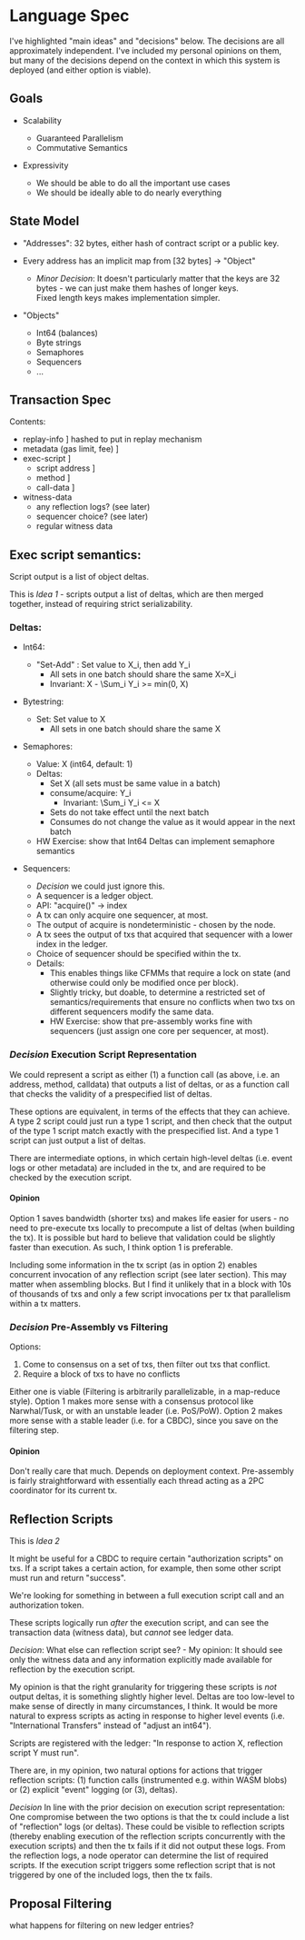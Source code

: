 # Language Spec

I've highlighted "main ideas" and "decisions" below.  The decisions are all approximately
independent.  I've included my personal opinions on them, but many of the decisions depend on
the context in which this system is deployed (and either option is viable).

## Goals

- Scalability
	- Guaranteed Parallelism
	- Commutative Semantics

- Expressivity
	- We should be able to do all the important use cases
	- We should be ideally able to do nearly everything

## State Model

- "Addresses": 32 bytes, either hash of contract script or a public key.
- Every address has an implicit map from [32 bytes] -> "Object"
	- *Minor Decision*: It doesn't particularly matter that the keys are 32 bytes - we can 
	just make them hashes of longer keys.  
	Fixed length keys makes implementation simpler.

- "Objects"
	- Int64 (balances)
	- Byte strings
	- Semaphores
	- Sequencers
	- ...

## Transaction Spec

Contents:
- replay-info                          	    ]  hashed to put in replay mechanism
- metadata (gas limit, fee)                 ]
- exec-script                               ]  
	- script address 						]
	- method                                ]
	- call-data                             ]
- witness-data
	- any reflection logs? (see later)
	- sequencer choice? (see later)
	- regular witness data

## Exec script semantics:

Script output is a list of object deltas.

This is *Idea 1* - scripts output a list of deltas, which are then merged together,
instead of requiring strict serializability.

### Deltas:
- Int64:
	- "Set-Add" : Set value to X_i, then add Y_i
		- All sets in one batch should share the same X=X_i
		- Invariant: X - \Sum_i Y_i >= min(0, X)
- Bytestring:
	- Set: Set value to X
		- All sets in one batch should share the same X

- Semaphores:
	- Value: X (int64, default: 1)
	- Deltas:
		- Set X (all sets must be same value in a batch)
		- consume/acquire: Y_i
			- Invariant: \Sum_i Y_i <= X
		- Sets do not take effect until the next batch
		- Consumes do not change the value as it would appear in the next batch
	- HW Exercise: show that Int64 Deltas can implement semaphore semantics

- Sequencers:
	- *Decision* we could just ignore this.
	- A sequencer is a ledger object.
	- API: "acquire()" -> index
	- A tx can only acquire one sequencer, at most.
	- The output of acquire is nondeterministic - chosen by the node.
	- A tx sees the output of txs that acquired that sequencer with a lower index in the ledger.
	- Choice of sequencer should be specified within the tx.
	- Details:
		- This enables things like CFMMs that require a lock on state (and otherwise could only be modified once per block).
		- Slightly tricky, but doable, to determine a restricted set of semantics/requirements that ensure 
		no conflicts when two txs on different sequencers modify the same data.
		- HW Exercise: show that pre-assembly works fine with sequencers (just assign one core per sequencer, at most).


### *Decision* Execution Script Representation

We could represent a script as either (1) a function call (as above, i.e.
an address, method, calldata) that outputs a list of deltas,
or as a function call that checks the validity of a prespecified list of deltas.

These options are equivalent, in terms of the effects that they can achieve.
A type 2 script could just run a type 1 script, and then check that the output of the type 1 script
match exactly with the prespecified list.
And a type 1 script can just output a list of deltas.

There are intermediate options, in which certain high-level deltas (i.e. event logs or other metadata)
are included in the tx, and are required to be checked by the execution script.

#### Opinion
Option 1 saves bandwidth (shorter txs) and makes life easier for users - no need to pre-execute txs locally to precompute
a list of deltas (when building the tx).
It is possible but hard to believe that validation could be slightly faster than execution.
As such, I think option 1 is preferable.

Including some information in the tx script (as in option 2) enables concurrent invocation of any reflection script (see later section).
This may matter when assembling blocks.  But I find it unlikely that in a block with 10s of thousands of txs
and only a few script invocations per tx that parallelism within a tx matters.

### *Decision* Pre-Assembly vs Filtering

Options:
1. Come to consensus on a set of txs, then filter out txs that conflict.
2. Require a block of txs to have no conflicts

Either one is viable (Filtering is arbitrarily parallelizable, in a map-reduce style).
Option 1 makes more sense with a consensus protocol like Narwhal/Tusk, or with an unstable leader (i.e. PoS/PoW).
Option 2 makes more sense with a stable leader (i.e. for a CBDC), since you save on the filtering step.

#### Opinion
Don't really care that much.  Depends on deployment context.
Pre-assembly is fairly straightforward with essentially each thread acting as a 2PC coordinator for its current tx.

## Reflection Scripts

This is *Idea 2*

It might be useful for a CBDC to require certain "authorization scripts" on txs.
If a script takes a certain action, for example, then some other script must run and return "success".

We're looking for something in between a full execution script call and an authorization token.

These scripts logically run _after_ the execution script, and can see the transaction data (witness data), but _cannot_ see 
ledger data.

*Decision*: What else can reflection script see?
	- My opinion: It should see only the witness data and any information explicitly made available for reflection
	by the execution script.

My opinion is that the right granularity for triggering these scripts is _not_ output deltas, it is something slightly higher level.
Deltas are too low-level to make sense of directly in many circumstances, I think.
It would be more natural to express scripts as acting in response to higher level events (i.e. "International Transfers" instead of 
"adjust an int64").

Scripts are registered with the ledger:  "In response to action X, reflection script Y must run".

There are, in my opinion, two natural options for actions that trigger reflection scripts: (1) function calls 
(instrumented e.g. within WASM blobs) or (2) explicit "event" logging (or (3), deltas).

*Decision* In line with the prior decision on execution script representation:
	One compromise between the two options is that the tx could include a list of "reflection" logs (or deltas).
	These could be visible to reflection scripts (thereby enabling execution of the reflection scripts concurrently with the execution
	scripts) and then the tx fails if it did not output these logs.
	From the reflection logs, a node operator can determine the list of required scripts.  If the execution script triggers
	some reflection script that is not triggered by one of the included logs, then the tx fails.






## Proposal Filtering

what happens for filtering on new ledger entries?






